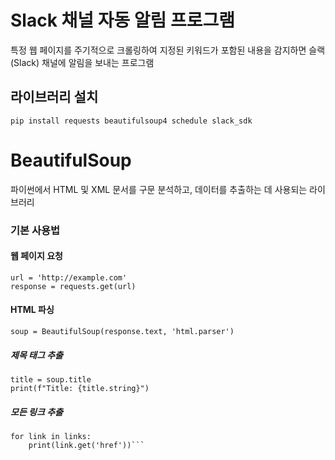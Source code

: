# Slack 채널 자동 알림 프로그램
특정 웹 페이지를 주기적으로 크롤링하여 지정된 키워드가 포함된 내용을 감지하면 슬랙(Slack) 채널에 알림을 보내는 프로그램

## 라이브러리 설치
```pip install requests beautifulsoup4 schedule slack_sdk```

# BeautifulSoup
파이썬에서 HTML 및 XML 문서를 구문 분석하고, 데이터를 추출하는 데 사용되는 라이브러리

### 기본 사용법

#### 웹 페이지 요청
```
url = 'http://example.com'
response = requests.get(url)
```

#### HTML 파싱
```
soup = BeautifulSoup(response.text, 'html.parser')
```

##### 제목 태그 추출
```
title = soup.title
print(f"Title: {title.string}")
```

##### 모든 링크 추출
```links = soup.find_all('a')
for link in links:
    print(link.get('href'))```